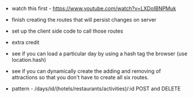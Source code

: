 - watch this first - https://www.youtube.com/watch?v=LXDoIBNPMuk
- finish creating the routes that will persist changes on server
- set up the client side code to call those routes

- extra credit
- see if you can load a particular day by using a hash tag the browser (use location.hash)
- see if you can dynamically create the adding and removing of attractions so that you don't have to create all six routes.
- pattern - /days/id/(hotels/restaurants/activities)/:id POST and DELETE
